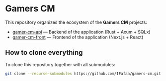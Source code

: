 # Gamers CM

This repository organizes the ecosystem of the **Gamers CM** projects:

- [gamer-cm-api](https://github.com/IFafaa/gamer-cm-api) — Backend of the application (Rust + Axum + SQLx)  
- [gamer-cm-front](https://github.com/IFafaa/gamer-cm-front) — Frontend of the application (Next.js + React)  

## How to clone everything

To clone this repository together with all submodules:

```bash
git clone --recurse-submodules https://github.com/IFafaa/gamers-cm.git
